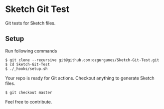 # Sketch Git Test

Git tests for Sketch files.

## Setup

Run following commands

```
$ git clone --recursive git@github.com:ozgurgunes/Sketch-Git-Test.git
$ cd Sketch-Git-Test
$ ./_hooks/setup.sh
```

Your repo is ready for Git actions. Checkout anything to generate Sketch files.

```
$ git checkout master
```

Feel free to contribute.
